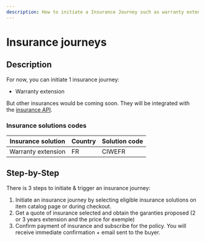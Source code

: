 ```yaml
---
description: How to initiate a Insurance Journey such as warranty extension
---
```


# Insurance journeys

## Description

For now, you can initiate 1 insurance journey:

* Warranty extension&#x20;

But other insurances would be coming soon. They will be integrated with the [insurance API](../../api-reference/insurance-api/).

### Insurance solutions codes

| Insurance solution | Country | Solution code |
| ------------------ | ------- | ------------- |
| Warranty extension | FR      | CIWEFR        |

## Step-by-Step

There is 3 steps to initiate & trigger an insurance journey:&#x20;

1. Initiate an insurance journey by selecting eligible insurance solutions on item catalog page or during checkout.&#x20;
2. Get a quote of insurance selected and obtain the garanties proposed (2 or 3 years extension and the price for exemple)
3. Confirm payment of insurance and subscribe for the policy. You will receive immediate confirmation + email sent to the buyer. &#x20;
